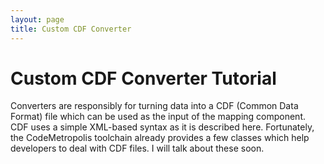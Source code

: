 ```yaml
---
layout: page
title: Custom CDF Converter
---
```


# Custom CDF Converter Tutorial

Converters are responsibly for turning data into a CDF (Common Data Format) file which can be used as the input of the mapping component. CDF uses a simple XML-based syntax as it is described here. Fortunately, the CodeMetropolis toolchain already provides a few classes which help developers to deal with CDF files. I will talk about these soon.
